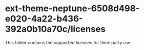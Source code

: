 # ext-theme-neptune-6508d498-e020-4a22-b436-392a0b10a70c/licenses

This folder contains the supported licenses for third-party use.
